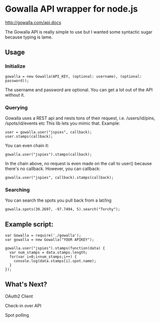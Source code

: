 # Gowalla API wrapper for node.js

http://gowalla.com/api.docs

The Gowalla API is really simple to use but I wanted some syntactic sugar because typing is lame.

## Usage
 
### Initialize
    gowalla = new Gowalla(API_KEY, (optional: username), (optional: password));
  
  The username and password are optional. You can get a lot out of the API without it.
  
### Querying
  
  Gowalla uses a REST api and nests tons of their request, i.e. /users/id/pins, /spots/id/events etc
  This lib lets you mimic that. Example:
 
    user = gowalla.user("jspies", callback);
    user.stamps(callback);
 
  You can even chain it:
 
    gowalla.user("jspies").stamps(callback);
 
  In the chain above, no request is even made on the call to user() because there's no callback. However, you can callback:
 
    gowalla.user("jspies", callback).stamps(callback);
   
### Searching

 You can search the spots you pull back from a lat/lng
 
    gowalla.spots(30.2697, -97.7494, 5).search("Torchy");
 

## Example script:

    var Gowalla = require('./gowalla');
    var gowalla = new Gowalla("YOUR APIKEY");

    gowalla.user("jspies").stamps(function(data) {
      var num_stamps = data.stamps.length;
      for(var i=0;i<num_stamps;i++) {
        console.log(data.stamps[i].spot.name);
      }
    });

## What's Next?

OAuth2 Client

Check-in over API

Spot polling